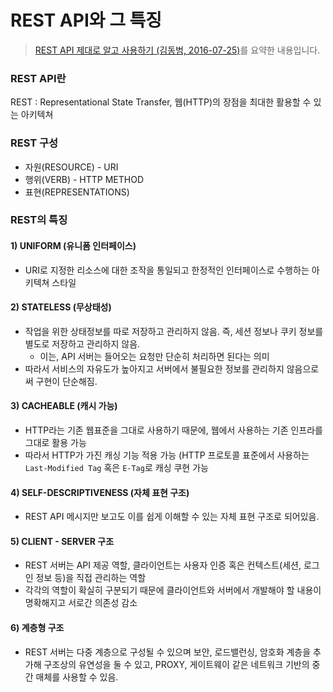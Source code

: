 # REST API와 그 특징
> [REST API 제대로 알고 사용하기 (김동범, 2016-07-25)](https://meetup.toast.com/posts/92)를 요약한 내용입니다.

### REST API란  
REST : Representational State Transfer, 웹(HTTP)의 장점을 최대한 활용할 수 있는 아키텍쳐

### REST 구성
- 자원(RESOURCE) - URI
- 행위(VERB) - HTTP METHOD
- 표현(REPRESENTATIONS)

### REST의 특징
#### 1) UNIFORM (유니폼 인터페이스)
- URI로 지정한 리소스에 대한 조작을 통일되고 한정적인 인터페이스로 수행하는 아키텍쳐 스타일
#### 2) STATELESS (무상태성)
- 작업을 위한 상태정보를 따로 저장하고 관리하지 않음. 즉, 세션 정보나 쿠키 정보를 별도로 저장하고 관리하지 않음.
  - 이는, API 서버는 들어오는 요청만 단순히 처리하면 된다는 의미
- 따라서 서비스의 자유도가 높아지고 서버에서 불필요한 정보를 관리하지 않음으로써 구현이 단순해짐.
#### 3) CACHEABLE (캐시 가능)
- HTTP라는 기존 웹표준을 그대로 사용하기 때문에, 웹에서 사용하는 기존 인프라를 그대로 활용 가능
- 따라서 HTTP가 가진 캐싱 기능 적용 가능 (HTTP 프로토콜 표준에서 사용하는 `Last-Modified Tag` 혹은 `E-Tag`로 캐싱 쿠현 가능
#### 4) SELF-DESCRIPTIVENESS (자체 표현 구조)
- REST API 메시지만 보고도 이를 쉽게 이해할 수 있는 자체 표현 구조로 되어있음.
#### 5) CLIENT - SERVER 구조
- REST 서버는 API 제공 역할, 클라이언트는 사용자 인증 혹은 컨텍스트(세션, 로그인 정보 등)을 직접 관리하는 역할
- 각각의 역할이 확실히 구분되기 때문에 클라이언트와 서버에서 개발해야 할 내용이 명확해지고 서로간 의존성 감소
#### 6) 계층형 구조
- REST 서버는 다중 계층으로 구성될 수 있으며 보안, 로드밸런싱, 암호화 계층을 추가해 구조상의 유연성을 둘 수 있고, PROXY, 게이트웨이 같은 네트워크 기반의 중간 매체를 사용할 수 있음.
